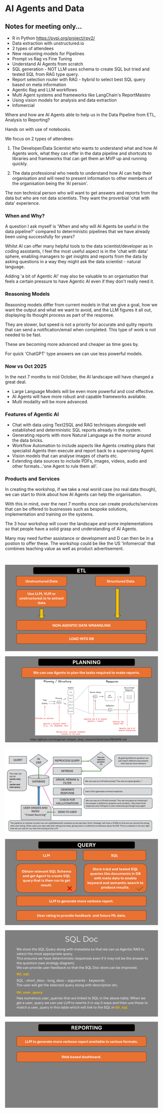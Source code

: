 # AI Agents and Data


## Notes for meeting only...

- R in Python https://pypi.org/project/rpy2/
- Data extraction with unstructured.io
- 2 types of attendees
- New reasoning models for Pipelines 
- Prompt vs Rag vs Fine Tuning
- Understand AI Agents from scratch
- SQL generation - NOT LLM uses schema to create SQL but tried and tested SQL from RAG type query.
- Report selection router with RAG - hybrid to select best SQL query based on meta information
- Agentic Rag and LLM workflows
- Multi Agent systems and frameworks like LangChain's ReportMaistro
- Using vision models for analysis and data extraction
- Infomercial


Where and how are AI Agents able to help us in the Data Pipeline from ETL, Analysis to Reporting?

Hands on with use of notebooks.

We focus on 2 types of attendees:

1. The Developer/Data Scientist who wants to understand what and how AI Agents work, what they can offer in the data pipeline and shortcuts to libraries and frameworks that can get them an MVP up and running quickly.

2. The data professional who needs to understand how AI can help their organisation and will need to present information to other members of the organisation being the 'AI person'.

The non technical person who will want to get answers and reports from the data but who are not data scientists. They want the proverbial 'chat with data' experience.

### When and Why?

A question I ask myself is 'When and why will AI Agents be useful in the data pipeline?' compared to deterministic pipelines that we have already been using successfully for years?

Whilst AI can offer many helpful tools to the data scientist/developer as in coding assistants, I feel the most useful aspect is in the 'chat with data' sphere, enabling managers to get insights and reports from the data by asking questions in a way they might ask the data scientist - natural language.

Adding 'a bit of Agentic AI' may also be valuable to an organisation that feels a certain pressure to have Agentic AI even if they don't really need it.


### Reasoning Models

Reasoning models differ from current models in that we give a goal, how we want the output and what we want to avoid, and the LLM figures it all out, displaying its thought process as part of the response.

They are slower, but speed is not a priority for accurate and qulity reports that can send a notification/email when completed. This type of work is not needed to be fast.

These are becoming more advanced and cheaper as time goes by.

For quick 'ChatGPT' type answers we can use less powerful models.

### Now vs Oct 2025

In the next 7 months to mid October, the AI landscape will have changed a great deal. 

- Large Language Models will be even more powerful and cost effective.
- AI Agents will have more robust and capable frameworks available.
- Multi modality will be more advanced.

### Features of Agentic AI

- Chat with data using Text2SQL and RAG techniques alongside well established and deterministic SQL reports already in the system.
- Generating reports with more Natural Language as the mortar around the data bricks.
- Workflow Automation to include aspects like Agents creating plans that specialist Agents then execute and report back to a supervising Agent.
- Vision models that can analyse images of charts etc.
- Extending data sources to include PDFs, images, videos, audio and other formats...'one Agent to rule them all'.

### Products and Services

In creating the workshop, if we take a real world case (no real data though), we can start to think about how AI Agents can help the organisation.

With this in mind, over the next 7 months once can create products/services that can be offered to businesses such as bespoke solutions, implementation and training on the systems.

The 3 hour workshop will cover the landscape and some implementations so that people have a solid grasp and understanding of AI Agents.

Many may need further assistance or development and D can then be in a postion to offer these. The workshop could be like the US 'Infomercial' that combines teaching value as well as product advertisement.

<br>

![01](./images/01-etl.png)

![02](./images/02-planning.png)

![strategy](./images/rag/flowchart.png)

![03](./images/03-query.png)

![SQL Doc](./images/sql-doc-table.png)



![04](./images/04-reporting.png)

